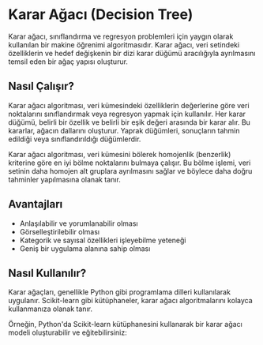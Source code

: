 # Karar Ağacı (Decision Tree)

Karar ağacı, sınıflandırma ve regresyon problemleri için yaygın olarak kullanılan bir makine öğrenimi algoritmasıdır. Karar ağacı, veri setindeki özelliklerin ve hedef değişkenin bir dizi karar düğümü aracılığıyla ayrılmasını temsil eden bir ağaç yapısı oluşturur.

## Nasıl Çalışır?

Karar ağacı algoritması, veri kümesindeki özelliklerin değerlerine göre veri noktalarını sınıflandırmak veya regresyon yapmak için kullanılır. Her karar düğümü, belirli bir özellik ve belirli bir eşik değeri arasında bir karar alır. Bu kararlar, ağacın dallarını oluşturur. Yaprak düğümleri, sonuçların tahmin edildiği veya sınıflandırıldığı düğümlerdir.

Karar ağacı algoritması, veri kümesini bölerek homojenlik (benzerlik) kriterine göre en iyi bölme noktalarını bulmaya çalışır. Bu bölme işlemi, veri setinin daha homojen alt gruplara ayrılmasını sağlar ve böylece daha doğru tahminler yapılmasına olanak tanır.

## Avantajları

- Anlaşılabilir ve yorumlanabilir olması
- Görselleştirilebilir olması
- Kategorik ve sayısal özellikleri işleyebilme yeteneği
- Geniş bir uygulama alanına sahip olması

## Nasıl Kullanılır?

Karar ağaçları, genellikle Python gibi programlama dilleri kullanılarak uygulanır. Scikit-learn gibi kütüphaneler, karar ağacı algoritmalarını kolayca kullanmanıza olanak tanır.

Örneğin, Python'da Scikit-learn kütüphanesini kullanarak bir karar ağacı modeli oluşturabilir ve eğitebilirsiniz:

